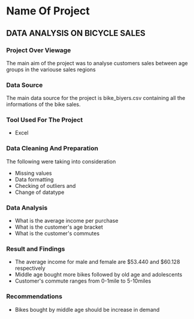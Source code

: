 # Name Of Project
## DATA ANALYSIS ON BICYCLE SALES

### Project Over Viewage 
The main aim of the project was to analyse customers sales between age groups in the variouse sales regions

### Data Source
The main data source for the project is bike_biyers.csv containing all the informations of the bike sales.

### Tool Used For The Project
- Excel

### Data Cleaning And Preparation 
The following were taking into consideration
- Missing values
- Data formatting
- Checking of outliers and
- Change of datatype

### Data Analysis
- What is the average income per purchase
- What is the customer's age bracket
- What is the customer's commutes

### Result and Findings
 - The average income for male and female are $53.440 and $60.128 respectively
 - Middle age bought more bikes followed by old age and adolescents
 - Customer's commute ranges from 0-1mile to 5-10miles
 
### Recommendations
 - Bikes bought by middle age should be increase in demand

